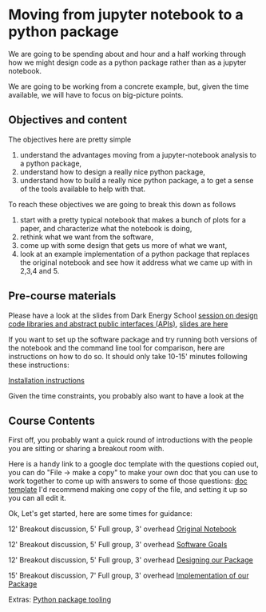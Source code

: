 # Moving from jupyter notebook to a python package

We are going to be spending about and hour and a half working through how we might design code 
as a python package rather than as a jupyter notebook.

We are going to be working from a concrete example, but, given the time available, we will have to 
focus on big-picture points.

## Objectives and content

The objectives here are pretty simple
 
  1. understand the advantages moving from a jupyter-notebook analysis to a python package,
  2. understand how to design a really nice python package,
  3. understand how to build a really nice python package, a to get a sense of the tools available to help with that.

To reach these objectives we are going to break this down as follows

  1. start with a pretty typical notebook that makes a bunch of plots for a paper, and characterize what the notebook is doing,
  2. rethink what we want from the software, 
  3. come up with some design that gets us more of what we want,
  4. look at an example implementation of a python package that replaces the original notebook and see how it address what we came up with in 2,3,4 and 5.

## Pre-course materials

Please have a look at the slides from Dark Energy School [session on design code libraries and abstract public interfaces (APIs)](https://lsstdesc.org/pages/DESchool.html#JarvisZuntz), [slides are here](https://lsstdesc.org/assets/pdf/docs/ParisDESchoolAPIDesign.pdf)

If you want to set up the software package and try running both versions
of the notebook and the command line tool for comparison, here are
instructions on how to do so.   It should only take 10-15' minutes following these instructions:

[Installation instructions](installation.md)

Given the time constraints, you probably also want to have a look at
the 


## Course Contents

First off, you probably want a quick round of introductions with the
people you are sitting or sharing a breakout room with.

Here is a handy link to a google doc template with the questions
copied out, you can do "File -> make a copy" to make your own doc that
you can use to work together to come up with answers to some of those
questions:
[doc template](https://docs.google.com/document/d/1mV_T4pvxMIC9lSOCJpREhpsWqbZGWYnC1OsEHrrL3hA/edit?usp=sharing)
I'd recommend making one copy of the file, and setting it up so you can
all edit it.

Ok, Let's get started, here are some times for guidance:

12' Breakout discussion, 5' Full group, 3' overhead
[Original Notebook](01_starting_with_the_original.md)

12' Breakout discussion, 5' Full group, 3' overhead
[Software Goals](02_goals_for_our_software.md)

12' Breakout discussion, 5' Full group, 3' overhead
[Designing our Package](03_designing_our_package.md)

15' Breakout discussion, 7' Full group, 3' overhead
[Implementation of our Package](04_implemenation_of_our_package.md)

Extras: [Python package tooling](extra_python_tooling.md)



<!--  LocalWords:  jupyter JarvisZuntz 02_goals_for_our_software.md
 -->
<!--  LocalWords:  01_starting_with_the_original.md
 -->
<!--  LocalWords:  03_designing_our_package.md
 -->
<!--  LocalWords:  04_implementation_of_our_package.md
 -->
<!--  LocalWords:  extra_python_tooling.md
 -->

